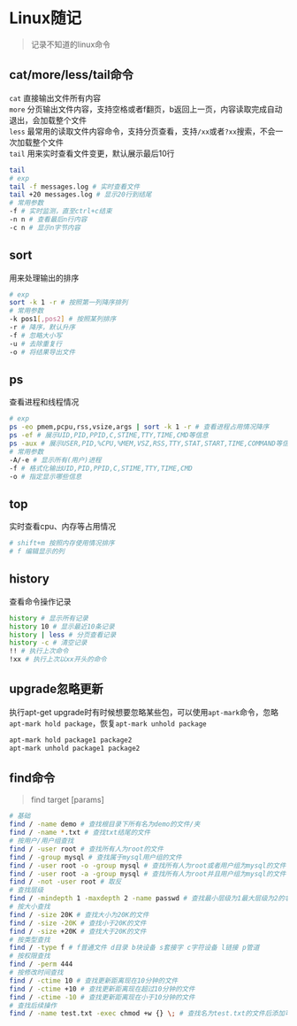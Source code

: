 # Linux随记

> 记录不知道的linux命令

## cat/more/less/tail命令

`cat` 直接输出文件所有内容  
`more` 分页输出文件内容，支持空格或者f翻页，b返回上一页，内容读取完成自动退出，会加载整个文件  
`less` 最常用的读取文件内容命令，支持分页查看，支持`/xx`或者`?xx`搜索，不会一次加载整个文件  
`tail` 用来实时查看文件变更，默认展示最后10行  

```bash
tail
# exp
tail -f messages.log # 实时查看文件
tail +20 messages.log # 显示20行到结尾
# 常用参数
-f # 实时监测，直至ctrl+c结束
-n n # 查看最后n行内容
-c n # 显示n字节内容
```

## sort

用来处理输出的排序

```bash
# exp
sort -k 1 -r # 按照第一列降序排列
# 常用参数
-k pos1[,pos2] # 按照某列排序
-r # 降序，默认升序
-f # 忽略大小写
-u # 去除重复行
-o # 将结果导出文件
```

## ps

查看进程和线程情况

```bash
# exp
ps -eo pmem,pcpu,rss,vsize,args | sort -k 1 -r # 查看进程占用情况降序
ps -ef # 展示UID,PID,PPID,C,STIME,TTY,TIME,CMD等信息
ps -aux # 展示USER,PID,%CPU,%MEM,VSZ,RSS,TTY,STAT,START,TIME,COMMAND等信息
# 常用参数
-A/-e # 显示所有(用户)进程
-f # 格式化输出UID,PID,PPID,C,STIME,TTY,TIME,CMD
-o # 指定显示哪些信息
```

## top

实时查看cpu、内存等占用情况

```bash
# shift+m 按照内存使用情况排序
# f 编辑显示的列
```

## history

查看命令操作记录

```bash
history # 显示所有记录
history 10 # 显示最近10条记录
history | less # 分页查看记录
history -c # 清空记录
!! # 执行上次命令
!xx # 执行上次以xx开头的命令
```

## upgrade忽略更新

执行apt-get upgrade时有时候想要忽略某些包，可以使用`apt-mark`命令，忽略`apt-mark hold package`，恢复`apt-mark unhold package`

```bash
apt-mark hold package1 package2
apt-mark unhold package1 package2
```

## find命令

> find target [params]

```bash
# 基础
find / -name demo # 查找根目录下所有名为demo的文件/夹
find / -name *.txt # 查找txt结尾的文件
# 按用户/用户组查找
find / -user root # 查找所有人为root的文件
find / -group mysql # 查找属于mysql用户组的文件
find / -user root -o -group mysql # 查找所有人为root或者用户组为mysql的文件
find / -user root -a -group mysql # 查找所有人为root并且用户组为mysql的文件
find / -not -user root # 取反
# 查找层级
find / -mindepth 1 -maxdepth 2 -name passwd # 查找最小层级为1最大层级为2的名为passwd的文件
# 按大小查找
find / -size 20K # 查找大小为20K的文件
find / -size -20K # 查找小于20K的文件
find / -size +20K # 查找大于20K的文件
# 按类型查找
find / -type f # f普通文件 d目录 b块设备 s套接字 c字符设备 l链接 p管道
# 按权限查找
find / -perm 444
# 按修改时间查找
find / -ctime 10 # 查找更新距离现在10分钟的文件
find / -ctime +10 # 查找更新距离现在超过10分钟的文件
find / -ctime -10 # 查找更新距离现在小于10分钟的文件
# 查找后续操作
find / -name test.txt -exec chmod +w {} \; # 查找名为test.txt的文件后添加可写权限
```
